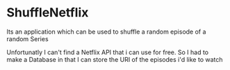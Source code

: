 # ShuffleNetflix
Its an application which can be used to shuffle a random episode of a random Series

Unfortunatly I can't find a Netflix API that i can use for free. So I had to make a Database in that I can store the URI of the episodes i'd like to watch
